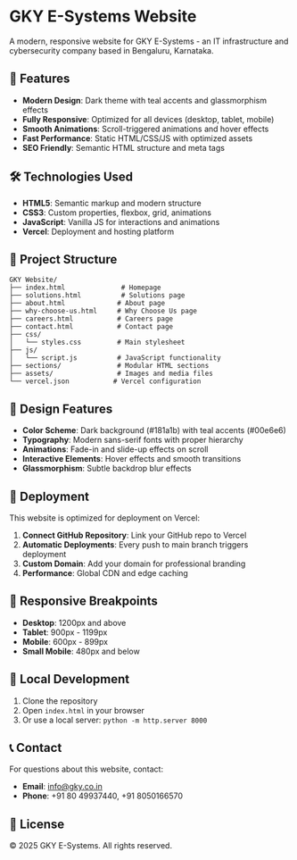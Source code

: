 # GKY E-Systems Website

A modern, responsive website for GKY E-Systems - an IT infrastructure and cybersecurity company based in Bengaluru, Karnataka.

## 🚀 Features

- **Modern Design**: Dark theme with teal accents and glassmorphism effects
- **Fully Responsive**: Optimized for all devices (desktop, tablet, mobile)
- **Smooth Animations**: Scroll-triggered animations and hover effects
- **Fast Performance**: Static HTML/CSS/JS with optimized assets
- **SEO Friendly**: Semantic HTML structure and meta tags

## 🛠️ Technologies Used

- **HTML5**: Semantic markup and modern structure
- **CSS3**: Custom properties, flexbox, grid, animations
- **JavaScript**: Vanilla JS for interactions and animations
- **Vercel**: Deployment and hosting platform

## 📁 Project Structure

```
GKY Website/
├── index.html              # Homepage
├── solutions.html          # Solutions page
├── about.html             # About page
├── why-choose-us.html     # Why Choose Us page
├── careers.html           # Careers page
├── contact.html           # Contact page
├── css/
│   └── styles.css         # Main stylesheet
├── js/
│   └── script.js          # JavaScript functionality
├── sections/              # Modular HTML sections
├── assets/                # Images and media files
└── vercel.json           # Vercel configuration
```

## 🎨 Design Features

- **Color Scheme**: Dark background (#181a1b) with teal accents (#00e6e6)
- **Typography**: Modern sans-serif fonts with proper hierarchy
- **Animations**: Fade-in and slide-up effects on scroll
- **Interactive Elements**: Hover effects and smooth transitions
- **Glassmorphism**: Subtle backdrop blur effects

## 🚀 Deployment

This website is optimized for deployment on Vercel:

1. **Connect GitHub Repository**: Link your GitHub repo to Vercel
2. **Automatic Deployments**: Every push to main branch triggers deployment
3. **Custom Domain**: Add your domain for professional branding
4. **Performance**: Global CDN and edge caching

## 📱 Responsive Breakpoints

- **Desktop**: 1200px and above
- **Tablet**: 900px - 1199px
- **Mobile**: 600px - 899px
- **Small Mobile**: 480px and below

## 🔧 Local Development

1. Clone the repository
2. Open `index.html` in your browser
3. Or use a local server: `python -m http.server 8000`

## 📞 Contact

For questions about this website, contact:
- **Email**: info@gky.co.in
- **Phone**: +91 80 49937440, +91 8050166570

## 📄 License

© 2025 GKY E-Systems. All rights reserved. 